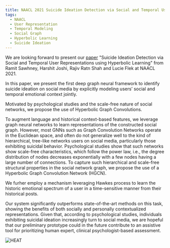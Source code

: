 ```yaml
---
title: NAACL 2021 Suicide Ideation Detection via Social and Temporal User Representations using Hyperbolic Learning
tags: 
  - NAACL
  - User Representation
  - Temporal Modeling
  - Social Graph
  - Hyperbolic Learning
  - Suicide Ideation
---
```


We are looking forward to present our [paper](https://www.aclweb.org/anthology/2021.naacl-main.176/) "Suicide Ideation Detection via Social and Temporal User Representations using Hyperbolic Learning"  from Ramit Sawhney, Harshit Joshi, Rajiv Ratn Shah and Lucie Flek at NAACL 2021.  

In this paper, we present the first deep graph neural framework to identify suicide ideation on social media by explicitly modeling users’ social and temporal
emotional context jointly.

Motivated by psychological studies and the scale-free nature of social networks, we propose the use of Hyperbolic Graph Convolutions. 

To augment language and historical context-based features, we leverage graph neural networks to learn representations of the constructed social graph. However,
most GNNs such as Graph Convolution Networks operate in the Euclidean space, and often do not generalize well to the kind of hierarchical,
tree-like networks users on social media, particularly those exhibiting suicidal behavior. 
Psychological studies show that such networks show scale-free characteristics, which follow the power law, i.e., the degree distribution of nodes decreases exponentially
with a few nodes having a large number of connections. To capture such hierarchical and scale-free structural properties in the social network graph, we propose the use of a Hyperbolic Graph Convolution Network
(HGCN). 

We furher employ a mechanism leveraging Hawkes process to learn the historic emotional
spectrum of a user in a time-sensitive manner from their historical posts.

Our system significantly outperforms state-of-the-art methods on this task, showing the benefits of both socially and personally contextualized representations.
Given that, according to psychological studies, individuals exhibiting suicidal ideation increasingly turn to social media, 
we are hopeful that our preliminary prototype could in the future contribute to an assistive tool for prioritizing human expert, clinical psychologist-based assessment.

![HEAT](images/HEAT.jpeg?raw=true "HEAT mechanism")

 

 
